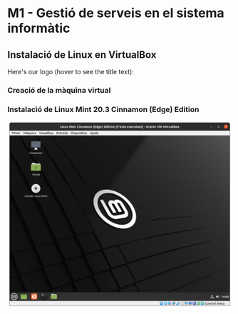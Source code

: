 # M1 - Gestió de serveis en el sistema informàtic

## Instalació de Linux en VirtualBox

Here's our logo (hover to see the title text):


### Creació de la màquina virtual

### Instalació de Linux Mint 20.3 Cinnamon (Edge) Edition

![Inici de la instalació](https://github.com/JordaSegu/M1/blob/main/Captura%20de%202022-01-28%2017-00-42.png)
